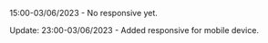 15:00-03/06/2023 - No responsive yet.

Update: 23:00-03/06/2023 - Added responsive for mobile device.
